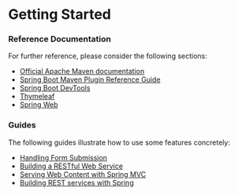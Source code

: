 # Getting Started

### Reference Documentation
For further reference, please consider the following sections:

* [Official Apache Maven documentation](https://maven.apache.org/guides/index.html)
* [Spring Boot Maven Plugin Reference Guide](https://docs.spring.io/spring-boot/docs/2.1.8.RELEASE/maven-plugin/)
* [Spring Boot DevTools](https://docs.spring.io/spring-boot/docs/2.1.8.RELEASE/reference/htmlsingle/#using-boot-devtools)
* [Thymeleaf](https://docs.spring.io/spring-boot/docs/2.1.8.RELEASE/reference/htmlsingle/#boot-features-spring-mvc-template-engines)
* [Spring Web](https://docs.spring.io/spring-boot/docs/2.1.8.RELEASE/reference/htmlsingle/#boot-features-developing-web-applications)

### Guides
The following guides illustrate how to use some features concretely:

* [Handling Form Submission](https://spring.io/guides/gs/handling-form-submission/)
* [Building a RESTful Web Service](https://spring.io/guides/gs/rest-service/)
* [Serving Web Content with Spring MVC](https://spring.io/guides/gs/serving-web-content/)
* [Building REST services with Spring](https://spring.io/guides/tutorials/bookmarks/)

